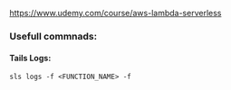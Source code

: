 https://www.udemy.com/course/aws-lambda-serverless



### Usefull commnads:

#### Tails Logs:
    sls logs -f <FUNCTION_NAME> -f